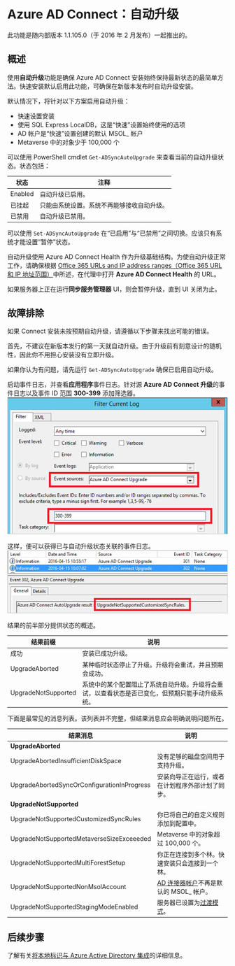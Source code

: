 <properties
   pageTitle="Azure AD Connect：自动升级 | Azure"
   description="本主题介绍 Azure AD Connect sync 中的内置自动升级功能。"
   services="active-directory"
   documentationCenter=""
   authors="AndKjell"
   manager="StevenPo"
   editor=""/>

<tags
   ms.service="active-directory"
   ms.date="04/15/2016"
   wacn.date="06/03/2016"/>

# Azure AD Connect：自动升级
此功能是随内部版本 1.1.105.0（于 2016 年 2 月发布）一起推出的。

## 概述
使用**自动升级**功能是确保 Azure AD Connect 安装始终保持最新状态的最简单方法。快速安装默认启用此功能，可确保在新版本发布时自动升级安装。

默认情况下，将针对以下方案启用自动升级：

- 快速设置安装
- 使用 SQL Express LocalDB，这是“快速”设置始终使用的选项
- AD 帐户是“快速”设置创建的默认 MSOL\_ 帐户
- Metaverse 中的对象少于 100,000 个

可以使用 PowerShell cmdlet `Get-ADSyncAutoUpgrade` 来查看当前的自动升级状态。状态包括：

| 状态 | 注释 |
| ---- | ---- |
| Enabled | 自动升级已启用。 |
| 已挂起 | 只能由系统设置。系统不再能够接收自动升级。 |
| 已禁用 | 自动升级已禁用。 |

可以使用 `Set-ADSyncAutoUpgrade` 在“已启用”与“已禁用”之间切换。应该只有系统才能设置“暂停”状态。

自动升级使用 Azure AD Connect Health 作为升级基础结构。为使自动升级正常工作，请确保根据 [Office 365 URLs and IP address ranges（Office 365 URL 和 IP 地址范围）](https://support.office.com/article/Office-365-URLs-and-IP-address-ranges-8548a211-3fe7-47cb-abb1-355ea5aa88a2)中所述，在代理中打开 **Azure AD Connect Health** 的 URL。

如果服务器上正在运行**同步服务管理器** UI，则会暂停升级，直到 UI 关闭为止。

## 故障排除
如果 Connect 安装未按预期自动升级，请遵循以下步骤来找出可能的错误。

首先，不建议在新版本发行的第一天就自动升级。由于升级前有刻意设计的随机性，因此你不用担心安装没有立即升级。

如果你认为有问题，请先运行 `Get-ADSyncAutoUpgrade` 确保已启用自动升级。

启动事件日志，并查看**应用程序**事件日志。针对源 **Azure AD Connect 升级**的事件日志以及事件 ID 范围 **300-399** 添加筛选器。  
![自动升级的事件日志筛选器](./media/active-directory-aadconnect-feature-automatic-upgrade/eventlogfilter.png)

这样，便可以获得已与自动升级状态关联的事件日志。  
![自动升级的事件日志筛选器](./media/active-directory-aadconnect-feature-automatic-upgrade/eventlogresult.png)

结果的前半部分提供状态的概述。

| 结果前缀 | 说明 |
| --- | --- |
| 成功 | 安装已成功升级。 |
| UpgradeAborted | 某种临时状态停止了升级。升级将会重试，并且预期会成功。 |
| UpgradeNotSupported | 系统中的某个配置阻止了系统自动升级。升级将会重试，以查看状态是否已变化，但预期只能手动升级系统。 |

下面是最常见的消息列表。该列表并不完整，但结果消息应会明确说明问题所在。

| 结果消息 | 说明 |
| --- | --- |
| **UpgradeAborted** | |
| UpgradeAbortedInsufficientDiskSpace | 没有足够的磁盘空间用于支持升级。 |
| UpgradeAbortedSyncOrConfigurationInProgress | 安装向导正在运行，或者在计划程序外部计划了同步。 |
| **UpgradeNotSupported** | |
| UpgradeNotSupportedCustomizedSyncRules | 你已将自己的自定义规则添加到配置中。 |
| UpgradeNotSupportedMetaverseSizeExceeeded | Metaverse 中的对象超过 100,000 个。 |
| UpgradeNotSupportedMultiForestSetup | 你正在连接到多个林。快速安装只会连接到一个林。 |
| UpgradeNotSupportedNonMsolAccount | [AD 连接器帐户](/documentation/articles/active-directory-aadconnect-accounts-permissions#active-directory-account)不再是默认的 MSOL\_ 帐户。
| UpgradeNotSupportedStagingModeEnabled | 服务器已设置为[过渡模式](/documentation/articles/active-directory-aadconnectsync-operations#staging-mode)。 |

## 后续步骤
了解有关[将本地标识与 Azure Active Directory 集成](/documentation/articles/active-directory-aadconnect)的详细信息。

<!---HONumber=Mooncake_0606_2016-->